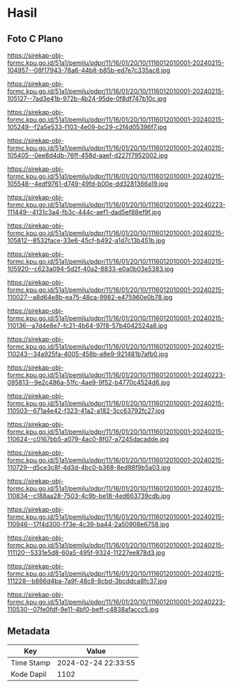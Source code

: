 # Hasil

## Foto C Plano

https://sirekap-obj-formc.kpu.go.id/51a1/pemilu/pdpr/11/16/01/20/10/1116012010001-20240215-104957--08f17943-78a6-44b8-b85b-ed7e7c335ac8.jpg

https://sirekap-obj-formc.kpu.go.id/51a1/pemilu/pdpr/11/16/01/20/10/1116012010001-20240215-105127--7ad3e41b-972b-4b24-95de-0f8df747b10c.jpg

https://sirekap-obj-formc.kpu.go.id/51a1/pemilu/pdpr/11/16/01/20/10/1116012010001-20240215-105249--f2a5e533-f103-4e09-bc29-c2f4d05396f7.jpg

https://sirekap-obj-formc.kpu.go.id/51a1/pemilu/pdpr/11/16/01/20/10/1116012010001-20240215-105405--0ee8d4db-76ff-458d-aaef-d227f7952002.jpg

https://sirekap-obj-formc.kpu.go.id/51a1/pemilu/pdpr/11/16/01/20/10/1116012010001-20240215-105548--4edf9761-d749-49fd-b00e-dd3281366a19.jpg

https://sirekap-obj-formc.kpu.go.id/51a1/pemilu/pdpr/11/16/01/20/10/1116012010001-20240223-111449--4131c3a4-fb3c-444c-aef1-dad5ef88ef9f.jpg

https://sirekap-obj-formc.kpu.go.id/51a1/pemilu/pdpr/11/16/01/20/10/1116012010001-20240215-105812--8532face-33e6-45cf-b492-a1d7c13b451b.jpg

https://sirekap-obj-formc.kpu.go.id/51a1/pemilu/pdpr/11/16/01/20/10/1116012010001-20240215-105920--c623a094-5d2f-40a2-8833-e0a0b03e5383.jpg

https://sirekap-obj-formc.kpu.go.id/51a1/pemilu/pdpr/11/16/01/20/10/1116012010001-20240215-110027--a8d64e8b-ea75-48ca-9982-e475960e0b78.jpg

https://sirekap-obj-formc.kpu.go.id/51a1/pemilu/pdpr/11/16/01/20/10/1116012010001-20240215-110136--a7d4e8e7-fc21-4b64-97f8-57b4042524a8.jpg

https://sirekap-obj-formc.kpu.go.id/51a1/pemilu/pdpr/11/16/01/20/10/1116012010001-20240215-110243--34a925fa-4005-458b-a8e9-921481b7afb0.jpg

https://sirekap-obj-formc.kpu.go.id/51a1/pemilu/pdpr/11/16/01/20/10/1116012010001-20240223-095813--9e2c486a-51fc-4ae9-9f52-b4770c4524d6.jpg

https://sirekap-obj-formc.kpu.go.id/51a1/pemilu/pdpr/11/16/01/20/10/1116012010001-20240215-110503--671a4e42-f323-41a2-a182-3cc63792fc27.jpg

https://sirekap-obj-formc.kpu.go.id/51a1/pemilu/pdpr/11/16/01/20/10/1116012010001-20240215-110624--c0167bb5-a079-4ac0-8f07-a7245dacadde.jpg

https://sirekap-obj-formc.kpu.go.id/51a1/pemilu/pdpr/11/16/01/20/10/1116012010001-20240215-110729--d5ce3c8f-4d3d-4bc0-b368-8ed98f9b5a03.jpg

https://sirekap-obj-formc.kpu.go.id/51a1/pemilu/pdpr/11/16/01/20/10/1116012010001-20240215-110834--c188aa28-7503-4c9b-be18-4ed663739cdb.jpg

https://sirekap-obj-formc.kpu.go.id/51a1/pemilu/pdpr/11/16/01/20/10/1116012010001-20240215-110946--17f4d300-f73e-4c39-ba44-2a50908e6758.jpg

https://sirekap-obj-formc.kpu.go.id/51a1/pemilu/pdpr/11/16/01/20/10/1116012010001-20240215-111120--5331e5d8-60a5-495f-9324-11227ee878d3.jpg

https://sirekap-obj-formc.kpu.go.id/51a1/pemilu/pdpr/11/16/01/20/10/1116012010001-20240215-111228--b866d4ba-7a9f-48c8-8cbd-3bcddca8fc37.jpg

https://sirekap-obj-formc.kpu.go.id/51a1/pemilu/pdpr/11/16/01/20/10/1116012010001-20240223-110530--07fe0fdf-9e11-4bf0-beff-c4838afaccc5.jpg


## Metadata

| Key        | Value               |
| ---------- | ------------------- |
| Time Stamp | 2024-02-24 22:33:55 |
| Kode Dapil | 1102                |



